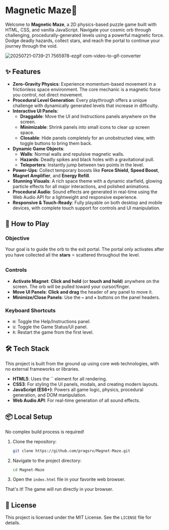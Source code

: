 # Magnetic Maze🌌

Welcome to **Magnetic Maze**, a 2D physics-based puzzle game built with HTML, CSS, and vanilla JavaScript. Navigate your cosmic orb through challenging, procedurally-generated levels using a powerful magnetic force. Dodge deadly hazards, collect stars, and reach the portal to continue your journey through the void.

 
![20250721-0739-21 7565978-ezgif com-video-to-gif-converter](https://github.com/user-attachments/assets/61fd9f9b-ee38-48da-922a-84e91ea9c74b)




## ✨ Features

-   **Zero-Gravity Physics**: Experience momentum-based movement in a frictionless space environment. The core mechanic is a magnetic force you control, not direct movement.
-   **Procedural Level Generation**: Every playthrough offers a unique challenge with dynamically generated levels that increase in difficulty.
-   **Interactive UI Panels**:
    -   **Draggable**: Move the UI and Instructions panels anywhere on the screen.
    -   **Minimizable**: Shrink panels into small icons to clear up screen space.
    -   **Closable**: Hide panels completely for an unobstructed view, with toggle buttons to bring them back.
-   **Dynamic Game Objects**:
    -   **Walls**: Normal walls and repulsive magnetic walls.
    -   **Hazards**: Deadly spikes and black holes with a gravitational pull.
    -   **Teleporters**: Instantly jump between two points in the level.
-   **Power-Ups**: Collect temporary boosts like **Force Shield**, **Speed Boost**, **Magnet Amplifier**, and **Energy Refill**.
-   **Stunning Visuals**: A rich space theme with a dynamic starfield, glowing particle effects for all major interactions, and polished animations.
-   **Procedural Audio**: Sound effects are generated in real-time using the Web Audio API for a lightweight and responsive experience.
-   **Responsive & Touch-Ready**: Fully playable on both desktop and mobile devices, with complete touch support for controls and UI manipulation.

## 🚀 How to Play

### Objective
Your goal is to guide the orb to the exit portal. The portal only activates after you have collected all the **stars** ⭐ scattered throughout the level.

### Controls
-   **Activate Magnet**: **Click and hold** (or **touch and hold**) anywhere on the screen. The orb will be pulled toward your cursor/finger.
-   **Move UI Panels**: **Click and drag** the header of any panel to move it.
-   **Minimize/Close Panels**: Use the **`—`** and **`×`** buttons on the panel headers.

### Keyboard Shortcuts
-   `H`: Toggle the Help/Instructions panel.
-   `U`: Toggle the Game Status/UI panel.
-   `R`: Restart the game from the first level.

## 🛠️ Tech Stack

This project is built from the ground up using core web technologies, with no external frameworks or libraries.

-   **HTML5**: Uses the `` element for all rendering.
-   **CSS3**: For styling the UI panels, modals, and creating modern layouts.
-   **JavaScript (ES6+)**: Powers all game logic, physics, procedural generation, and DOM manipulation.
-   **Web Audio API**: For real-time generation of all sound effects.

## 📦 Local Setup

No complex build process is required!

1.  Clone the repository:
    ```sh
    git clone https://github.com/pragsrv/Magnet-Maze.git
    ```
2.  Navigate to the project directory:
    ```sh
    cd Magnet-Maze
    ```
3.  Open the `index.html` file in your favorite web browser.

That's it! The game will run directly in your browser.
## 📄 License

This project is licensed under the MIT License. See the `LICENSE` file for details.

